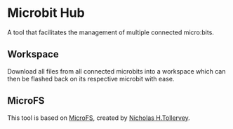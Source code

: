 # Microbit Hub
A tool that facilitates the management of multiple connected micro:bits.

## Workspace
Download all files from all connected microbits into a workspace which can then be flashed back on its respective microbit with ease.

## MicroFS
This tool is based on [MicroFS](https://github.com/ntoll/microfs), created by [Nicholas H.Tollervey](https://github.com/ntoll).
